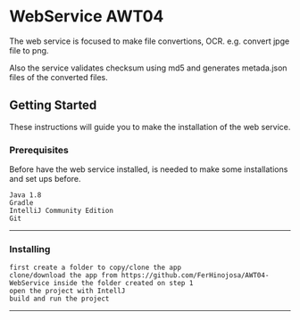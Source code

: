 # WebService AWT04

The web service is focused to make file convertions, OCR.
e.g. convert jpge file to png.

Also the service validates checksum using md5 and generates metada.json files of the converted files.

## Getting Started

These instructions will guide you to make the installation of the web service.

### Prerequisites

Before have the web service installed, is needed to make some installations and set ups before.
```
Java 1.8
Gradle
IntelliJ Community Edition
Git
```
---
### Installing

```
first create a folder to copy/clone the app
clone/download the app from https://github.com/FerHinojosa/AWT04-WebService inside the folder created on step 1
open the project with IntellJ
build and run the project
```
---
